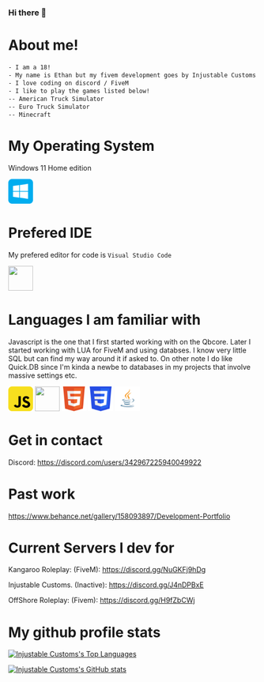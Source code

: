 ### Hi there 👋

<!--
**InjustableCustoms/InjustableCustoms** is a ✨ _special_ ✨ repository because its `README.md` (this file) appears on your GitHub profile.

# readme
 aboutme

<!-- Main About Me -->
# About me!
```
- I am a 18! 
- My name is Ethan but my fivem development goes by Injustable Customs
- I love coding on discord / FiveM
- I like to play the games listed below!
-- American Truck Simulator 
-- Euro Truck Simulator
-- Minecraft
```
<!-- Main About Me -->

<!-- Last Gaming Videos -->
<!-- # Latest Video's -->
<!-- Last Gaming Videos -->

<!-- Languages / Tools -->
# My Operating System
Windows 11 Home edition

<img src="https://github.com/edent/SuperTinyIcons/blob/master/images/svg/windows.svg" width=50 height=50>

# Prefered IDE
My prefered editor for code is `Visual Studio Code`

<img src="https://upload.wikimedia.org/wikipedia/commons/9/9a/Visual_Studio_Code_1.35_icon.svg" width=50 height=50>

# Languages I am familiar with

Javascript is the one that I first started working with on the Qbcore. Later I started working with LUA for FiveM and using databses. I know very little SQL but can find my way around it if asked to. On other note I do like Quick.DB since I'm kinda a newbe to databases in my projects that involve massive settings etc.

<img src="https://github.com/edent/SuperTinyIcons/blob/master/images/svg/javascript.svg" width=50 height=50> <img src="https://upload.wikimedia.org/wikipedia/commons/c/cf/Lua-Logo.svg" width=50 height=50> <img src="https://github.com/edent/SuperTinyIcons/blob/master/images/svg/html5.svg" width=50 height=50> <img src="https://github.com/edent/SuperTinyIcons/blob/master/images/svg/css3.svg" width=50 height=50> <img src="https://github.com/edent/SuperTinyIcons/blob/master/images/svg/java.svg" width=50 height=50>
<!-- Languages / Tools -->

<!-- Contact Me -->
# Get in contact
Discord: https://discord.com/users/342967225940049922

# Past work

https://www.behance.net/gallery/158093897/Development-Portfolio

# Current Servers I dev for 

Kangaroo Roleplay: (FiveM): https://discord.gg/NuGKFj9hDg

Injustable Customs. (Inactive): https://discord.gg/J4nDPBxE

OffShore Roleplay: (Fivem): https://discord.gg/H9fZbCWj

<!-- Contact Me -->

<!-- Latest Stats -->
# My github profile stats
[![Injustable Customs's Top Languages](https://github-readme-stats.vercel.app/api/top-langs/?username=InjustableCustoms&layout=compact&theme=github_dark)](https://github.com/anuraghazra/github-readme-stats)

[![Injustable Customs's GitHub stats](https://github-readme-stats.vercel.app/api?username=InjustableCustoms&theme=github_dark)](https://github.com/anuraghazra/github-readme-stats)
